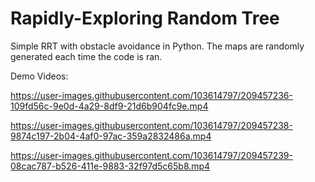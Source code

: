 # Rapidly-Exploring Random Tree

Simple RRT with obstacle avoidance in Python. The maps are randomly generated each time the code is ran. 

Demo Videos:




https://user-images.githubusercontent.com/103614797/209457236-109fd56c-9e0d-4a29-8df9-21d6b904fc9e.mp4





https://user-images.githubusercontent.com/103614797/209457238-9874c197-2b04-4af0-97ac-359a2832486a.mp4




https://user-images.githubusercontent.com/103614797/209457239-08cac787-b526-411e-9883-32f97d5c65b8.mp4

